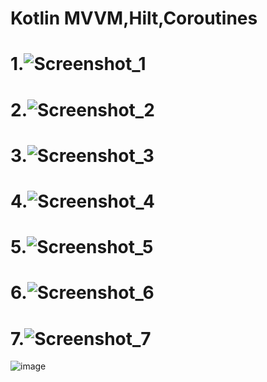 # Kotlin MVVM,Hilt,Coroutines

# 1.![Screenshot_1](https://github.com/user-attachments/assets/0ed37be4-d14a-4b7e-a01a-528b21d63dc2)

# 2.![Screenshot_2](https://github.com/user-attachments/assets/2b04295a-4dc0-4dc9-98e4-76e442bd36c0)

# 3.![Screenshot_3](https://github.com/user-attachments/assets/54a71725-22e9-47f6-b6d8-03e4e45ba4b2)

# 4.![Screenshot_4](https://github.com/user-attachments/assets/8bb6d77a-cb8e-4748-a4b6-d5621458da75)

# 5.![Screenshot_5](https://github.com/user-attachments/assets/32f0bfea-cddb-4085-824c-38fbb66d6bf9)

# 6.![Screenshot_6](https://github.com/user-attachments/assets/b0254b1d-ddc5-4e49-b81b-fe86b71371eb)

# 7.![Screenshot_7](https://github.com/user-attachments/assets/b1573f47-6266-4293-b5e0-cf452580ff57)

![image](https://github.com/user-attachments/assets/aa13eab6-2707-4a46-a4aa-f9348eba1e28)

